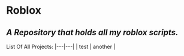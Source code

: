 # Roblox
*A Repository that holds all my roblox scripts.*
------
List Of All Projects:
|---|---|
| test | another |
